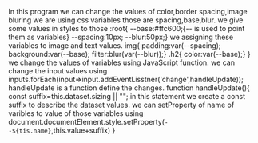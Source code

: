 In this program we can change the values of color,border spacing,image bluring
we are using css variables those are spacing,base,blur.
we give some values in styles to those
         :root{
                  --base:#ffc600;{-- is used to point them as variables}
                  --spacing:10px;
                  --blur:50px;}
 we assigning these variables to image and text values.
           img{
                padding:var(--spacing);
                background:var(--base);
                filter:blur(var(--blur));}
            .h2{
                  color:var(--base);}
                }
 we change the values of variables using JavaScript function.
 we can change the input values using
            inputs.forEach(input=>input.addEventLisstner('change',handleUpdate));
 handleUpdate is a function define the changes.
      function handleUpdate(){
           const suffix=this.dataset.sizing || "";.in this statement we create a const suffix to describe the dataset values.
we can setProperty of name of varibles to value of those variables using
            document.documentElement.style.setProperty(`--${tis.name}`,this.value+suffix)
            }
                

